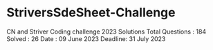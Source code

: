 # StriversSdeSheet-Challenge
CN and Striver Coding challenge 2023 Solutions
Total Questions : 184
Solved : 26
Date : 09 June 2023
Deadline: 31 July 2023
